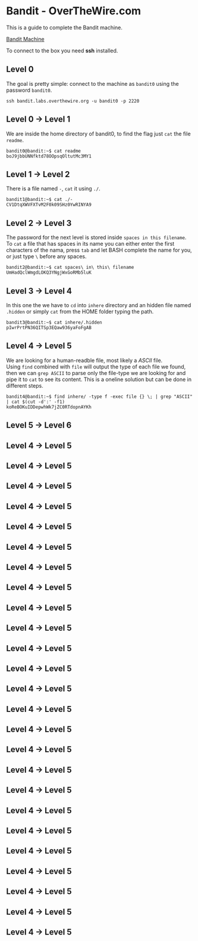 # Bandit - OverTheWire.com

This is a guide to complete the Bandit machine.

[Bandit Machine](https://overthewire.org/wargames/bandit/)

To connect to the box you need **ssh** installed.

## Level 0

The goal is pretty simple: connect to the machine as `bandit0`
using the password `bandit0`.  

``ssh bandit.labs.overthewire.org -u bandit0 -p 2220``

## Level 0 → Level 1

We are inside the home directory of bandit0, to find the flag
just `cat` the file `readme`.  

```
bandit0@bandit:~$ cat readme
boJ9jbbUNNfktd78OOpsqOltutMc3MY1
```

## Level 1 → Level 2

There is a file named `-`, `cat` it using `./`.

```
bandit1@bandit:~$ cat ./-
CV1DtqXWVFXTvM2F0k09SHz0YwRINYA9
```

## Level 2 → Level 3

The password for the next level is stored inside `spaces in this filename`.  
To `cat` a file that has spaces in its name you can either enter the first characters
of the nama, press `tab` and let BASH complete the name for you, or just type `\` before any
spaces.

```
bandit2@bandit:~$ cat spaces\ in\ this\ filename
UmHadQclWmgdLOKQ3YNgjWxGoRMb5luK
```

## Level 3 → Level 4

In this one the we have to `cd` into `inhere` directory and an hidden file 
named `.hidden` or simply `cat` from the HOME folder typing the path.

```
bandit3@bandit:~$ cat inhere/.hidden
pIwrPrtPN36QITSp3EQaw936yaFoFgAB
```

## Level 4 → Level 5

We are looking for a human-readble file, most likely a *ASCII* file.  
Using `find` combined with `file` will output the type of each file we found, 
then we can `grep ASCII` to parse only the file-type we are looking for and 
pipe it to `cat` to see its content.
This is a oneline solution but can be done in different steps.

```
bandit4@bandit:~$ find inhere/ -type f -exec file {} \; | grep "ASCII" | cat $(cut -d':' -f1)
koReBOKuIDDepwhWk7jZC0RTdopnAYKh
```

## Level 5 → Level 6






## Level 4 → Level 5
## Level 4 → Level 5
## Level 4 → Level 5
## Level 4 → Level 5
## Level 4 → Level 5
## Level 4 → Level 5
## Level 4 → Level 5
## Level 4 → Level 5
## Level 4 → Level 5
## Level 4 → Level 5
## Level 4 → Level 5
## Level 4 → Level 5
## Level 4 → Level 5
## Level 4 → Level 5
## Level 4 → Level 5
## Level 4 → Level 5
## Level 4 → Level 5
## Level 4 → Level 5
## Level 4 → Level 5
## Level 4 → Level 5
## Level 4 → Level 5
## Level 4 → Level 5
## Level 4 → Level 5
## Level 4 → Level 5
## Level 4 → Level 5
